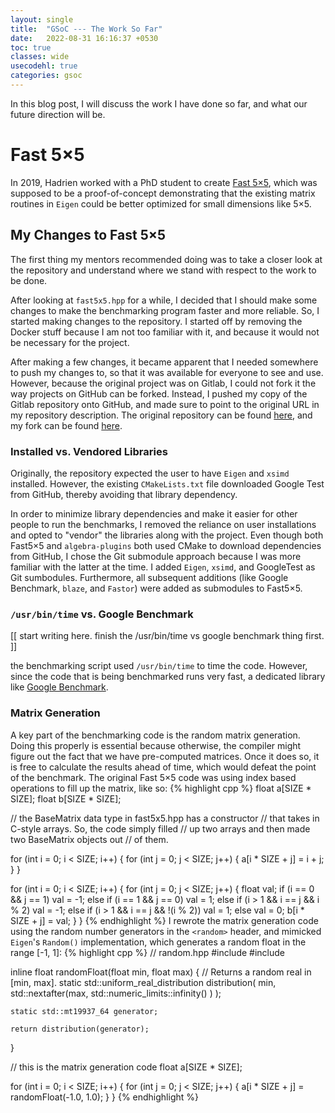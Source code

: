 ```yaml
---
layout: single 
title:  "GSoC --- The Work So Far"
date:   2022-08-31 16:16:37 +0530
toc: true
classes: wide
usecodehl: true
categories: gsoc
---
```


In this blog post, I will discuss the work I have done so far, and what our future direction will be.

# Fast 5×5

In 2019, Hadrien worked with a PhD student to create [Fast 5×5](https://gitlab.in2p3.fr/CodeursIntensifs/Fast5x5), which was supposed to be a proof-of-concept demonstrating that the existing matrix routines in `Eigen` could be better optimized for small dimensions like 5×5.

## My Changes to Fast 5×5

The first thing my mentors recommended doing was to take a closer look at the repository and understand where we stand with respect to the work to be done.

After looking at `fast5x5.hpp` for a while, I decided that I should make some changes to make the benchmarking program faster and more reliable. So, I started making changes to the repository. I started off by removing the Docker stuff because I am not too familiar with it, and because it would not be necessary for the project.

After making a few changes, it became apparent that I needed somewhere to push my changes to, so that it was available for everyone to see and use. However, because the original project was on Gitlab, I could not fork it the way projects on GitHub can be forked. Instead, I pushed my copy of the Gitlab repository onto GitHub, and made sure to point to the original URL in my repository description. The original repository can be found [here](https://gitlab.in2p3.fr/CodeursIntensifs/Fast5x5), and my fork can be found [here](https://github.com/wermos/Fast5x5/).

### Installed vs. Vendored Libraries

Originally, the repository expected the user to have `Eigen` and `xsimd` installed. However, the existing `CMakeLists.txt` file downloaded Google Test from GitHub, thereby avoiding that library dependency.

In order to minimize library dependencies and make it easier for other people to run the benchmarks, I removed the reliance on user installations and opted to "vendor" the libraries along with the project. Even though both Fast5×5 and `algebra-plugins` both used CMake to download dependencies from GitHub, I chose the Git submodule approach because I was more familiar with the latter at the time. I added `Eigen`, `xsimd`, and GoogleTest as Git sumbodules. Furthermore, all subsequent additions (like Google Benchmark, `blaze`, and `Fastor`) were added as submodules to Fast5×5.

### `/usr/bin/time` vs. Google Benchmark

[[ start writing here. finish the /usr/bin/time vs google benchmark thing first. ]]

the benchmarking script used `/usr/bin/time` to time the code. However, since the code that is being benchmarked runs very fast, a dedicated library like [Google Benchmark](https://github.com/google/benchmark).

### Matrix Generation

A key part of the benchmarking code is the random matrix generation. Doing this properly is essential because otherwise, the compiler might figure out the fact that we have pre-computed matrices. Once it does so, it is free to calculate the results ahead of time, which would defeat the point of the benchmark. The original Fast 5×5 code was using index based operations to fill up the matrix, like so:
{% highlight cpp %}
float a[SIZE * SIZE];
float b[SIZE * SIZE];

// the BaseMatrix data type in fast5x5.hpp has a constructor
// that takes in C-style arrays. So, the code simply filled
// up two arrays and then made two BaseMatrix objects out
// of them.

for (int i = 0; i < SIZE; i++) {
    for (int j = 0; j < SIZE; j++) {
        a[i * SIZE + j] = i + j;
    }
}

for (int i = 0; i < SIZE; i++) {
    for (int j = 0; j < SIZE; j++) {
        float val;
        if (i == 0 && j == 1) val = -1;
        else if (i == 1 && j == 0) val = 1;
        else if (i > 1 && i == j && i % 2) val = -1;
        else if (i > 1 && i == j && !(i % 2)) val = 1;
        else val = 0;
        b[i * SIZE + j] = val;
    }
}
{% endhighlight %}
I rewrote the matrix generation code using the random number generators in the `<random>` header, and mimicked `Eigen`'s `Random()` implementation, which generates a random float in the range [-1, 1]:
{% highlight cpp %}
// random.hpp
#include <random>
#include <limits>

inline float randomFloat(float min, float max) {
    // Returns a random real in [min, max].
    static std::uniform_real_distribution<float> distribution(
        min, std::nextafter(max,
            std::numeric_limits<float>::infinity()
            )
        );

    static std::mt19937_64 generator;

    return distribution(generator);
}

// this is the matrix generation code
float a[SIZE * SIZE];

for (int i = 0; i < SIZE; i++) {
    for (int j = 0; j < SIZE; j++) {
        a[i * SIZE + j] = randomFloat(-1.0, 1.0);
    }
}
{% endhighlight %}
